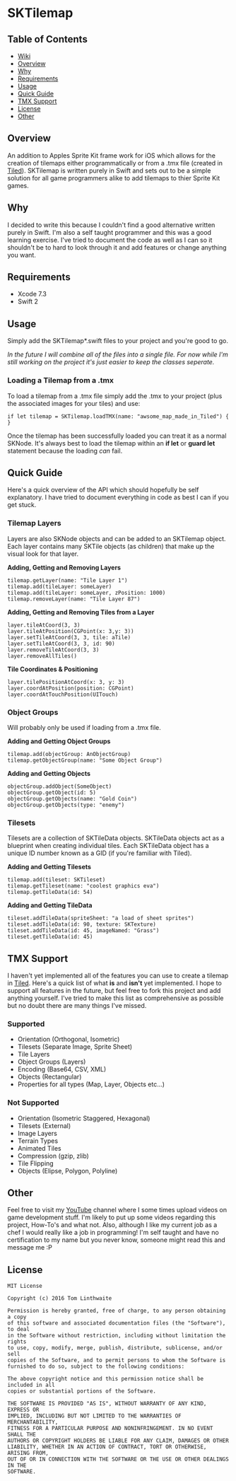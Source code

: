 # SKTilemap

## Table of Contents
+ [Wiki](https://github.com/TomLinthwaite/SKTilemap/wiki)
+ [Overview](#overview)
+ [Why](#why)
+ [Requirements](#requirements)
+ [Usage](#usage)
+ [Quick Guide](#quick-guide)
+ [TMX Support](#tmx-support)
+ [License](#license)
+ [Other](#other)

## Overview
An addition to Apples Sprite Kit frame work for iOS which allows for the creation of tilemaps either programmatically or from a .tmx file (created in [Tiled](www.mapeditor.org)). SKTilemap is written purely in Swift and sets out to be a simple solution for all game programmers alike to add tilemaps to thier Sprite Kit games.

## Why
I decided to write this because I couldn't find a good alternative written purely in Swift. I'm also a self taught programmer and this was a good learning exercise. I've tried to document the code as well as I can so it shouldn't be to hard to look through it and add features or change anything you want.

## Requirements
* Xcode 7.3
* Swift 2

## Usage
Simply add the SKTilemap*.swift files to your project and you're good to go.

*In the future I will combine all of the files into a single file. For now while I'm still working on the project it's just easier to keep the classes seperate.*

### Loading a Tilemap from a .tmx
To load a tilemap from a .tmx file simply add the .tmx to your project (plus the associated images for your tiles) and use:
    
    if let tilemap = SKTilemap.loadTMX(name: "awsome_map_made_in_Tiled") { }
    
Once the tilemap has been successfully loaded you can treat it as a normal SKNode. It's always best to load the tilemap within an **if let** or **guard let** statement because the loading *can* fail.

## Quick Guide
Here's a quick overview of the API which should hopefully be self explanatory. I have tried to document everything in code as best I can if you get stuck.

### Tilemap Layers
Layers are also SKNode objects and can be added to an SKTilemap object. Each layer contains many SKTile objects (as children) that make up the visual look for that layer.

**Adding, Getting and Removing Layers**

    tilemap.getLayer(name: "Tile Layer 1")
    tilemap.add(tileLayer: someLayer)
    tilemap.add(tileLayer: someLayer, zPosition: 1000)
    tilemap.removeLayer(name: "Tile Layer 87")
    
**Adding, Getting and Removing Tiles from a Layer**

    layer.tileAtCoord(3, 3)
    layer.tileAtPosition(CGPoint(x: 3,y: 3))
    layer.setTileAtCoord(3, 3, tile: aTile)
    layer.setTileAtCoord(3, 3, id: 90)
    layer.removeTileAtCoord(3, 3)
    layer.removeAllTiles()
    
**Tile Coordinates & Positioning**

    layer.tilePositionAtCoord(x: 3, y: 3)
    layer.coordAtPosition(position: CGPoint)
    layer.coordAtTouchPosition(UITouch)
    
### Object Groups
Will probably only be used if loading from a .tmx file.

**Adding and Getting Object Groups**

    tilemap.add(objectGroup: AnObjectGroup)
    tilemap.getObjectGroup(name: "Some Object Group")
    
**Adding and Getting Objects**
    
    objectGroup.addObject(SomeObject)
    objectGroup.getObject(id: 5)
    objectGroup.getObjects(name: "Gold Coin")
    objectGroup.getObjects(type: "enemy")
    
### Tilesets
Tilesets are a collection of SKTileData objects. SKTileData objects act as a blueprint when creating individual tiles. Each SKTileData object has a unique ID number known as a GID (if you're familiar with Tiled).

**Adding and Getting Tilesets**
    
    tilemap.add(tileset: SKTileset)
    tilemap.getTileset(name: "coolest graphics eva")
    tilemap.getTileData(id: 54)
    
**Adding and Getting TileData**

    tileset.addTileData(spriteSheet: "a load of sheet sprites")
    tileset.addTileData(id: 90, texture: SKTexture)
    tileset.addTileData(id: 45, imageNamed: "Grass")
    tileset.getTileData(id: 45)

## TMX Support
I haven't yet implemented all of the features you can use to create a tilemap in [Tiled](www.mapeditor.org). Here's a quick list of what **is** and **isn't** yet implemented. I hope to support all features in the future, but feel free to fork this project and add anything yourself. I've tried to make this list as comprehensive as possible but no doubt there are many things I've missed.

### Supported
* Orientation (Orthogonal, Isometric)
* Tilesets (Separate Image, Sprite Sheet)
* Tile Layers
* Object Groups (Layers)
* Encoding (Base64, CSV, XML)
* Objects (Rectangular)
* Properties for all types (Map, Layer, Objects etc...)

### Not Supported
* Orientation (Isometric Staggered, Hexagonal)
* Tilesets (External)
* Image Layers
* Terrain Types
* Animated Tiles
* Compression (gzip, zlib)
* Tile Flipping
* Objects (Elipse, Polygon, Polyline)

## Other
Feel free to visit my [YouTube](https://www.youtube.com/channel/UCAlJgYx9-Ub_dKD48wz6vMw) channel where I some times upload videos on game development stuff. I'm likely to put up some videos regarding this project, How-To's and what not.
Also, although I like my current job as a chef I would really like a job in programming! I'm self taught and have no certification to my name but you never know, someone might read this and message me :P

## License

    MIT License

    Copyright (c) 2016 Tom Linthwaite

    Permission is hereby granted, free of charge, to any person obtaining a copy
    of this software and associated documentation files (the "Software"), to deal
    in the Software without restriction, including without limitation the rights
    to use, copy, modify, merge, publish, distribute, sublicense, and/or sell
    copies of the Software, and to permit persons to whom the Software is
    furnished to do so, subject to the following conditions:

    The above copyright notice and this permission notice shall be included in all
    copies or substantial portions of the Software.

    THE SOFTWARE IS PROVIDED "AS IS", WITHOUT WARRANTY OF ANY KIND, EXPRESS OR
    IMPLIED, INCLUDING BUT NOT LIMITED TO THE WARRANTIES OF MERCHANTABILITY,
    FITNESS FOR A PARTICULAR PURPOSE AND NONINFRINGEMENT. IN NO EVENT SHALL THE
    AUTHORS OR COPYRIGHT HOLDERS BE LIABLE FOR ANY CLAIM, DAMAGES OR OTHER
    LIABILITY, WHETHER IN AN ACTION OF CONTRACT, TORT OR OTHERWISE, ARISING FROM,
    OUT OF OR IN CONNECTION WITH THE SOFTWARE OR THE USE OR OTHER DEALINGS IN THE
    SOFTWARE.
